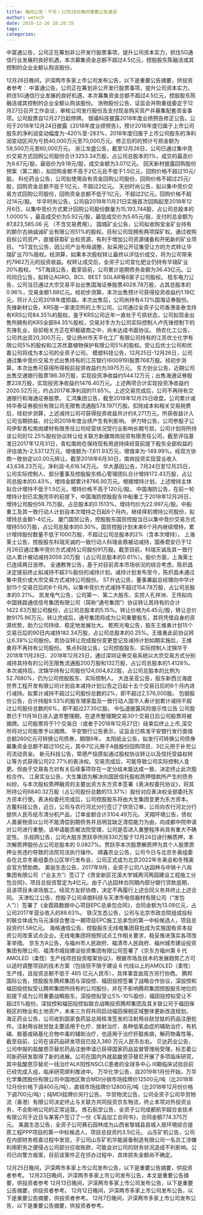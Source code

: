 ```yaml
---
title: 晚间公告｜干货！12月26日晚间重要公告速读
author: wetech
date: 2018-12-26 18:28:35
tags: 
categories: 
---
```

中富通公告，公司正在筹划非公开发行股票事项，提升公司资本实力，抓住5G通信行业发展的良好机遇，本次募集资金总额不超过4.5亿元，控股股东陈融洁或其控制的企业全额认购该股份。
<!-- more -->
12月26日晚间，沪深两市多家上市公司发布公告，以下是重要公告摘要，供投资者参考：
中富通公告，公司正在筹划非公开发行股票事项，提升公司资本实力，抓住5G通信行业发展的良好机遇，本次募集资金总额不超过4.5亿元，控股股东陈融洁或其控制的企业全额认购该股份。
浩物股份公告，证监会并购重组委定于12月27日召开工作会议，审核公司发行股份及支付现金购买资产并募集配套资金事项。公司股票自12月27日起停牌。
银禧科技披露2018年度业绩预告修正公告。公司于2018年12月24日披露《2018年度业绩预告》，预计2018年度归属于上市公司股东的净利润变动幅度为-420%至-283%，2018年度归属于上市公司股东的净利润变动区间为亏损40,000万元至70,000万元。修正后的的预计亏损金额为59,500万元至60,000万元。
浙江龙盛公告，截至12月26日，公司已通过集中竞价交易方式回购公司股份合计3253.34万股，占公司总股本的1%，成交的最高价为9.67元/股，最低价为9.18元/股，成交金额为3.07亿元。
回天新材披露回购股份预案（第二期），拟回购金额不高于2亿元且不低于1.5亿元，回购价格不超过10元/股。
科伦药业公告，公司拟使用自有资金回购公司股份，回购价格不超过25元/股，回购资金总额不低于1亿元，不超过2亿元。
天创时尚公告，拟以集中竞价交易方式回购公司股份，回购资金总额不低于1亿元，不超过2亿元。回购价格不超过14元/股。
华孚时尚公告，公司自2018年11月21日实施首次回购起至2018年12月6日，以集中竞价方式累计回购公司股份数量为15,193,744股，占公司总股本的1.0000% ，最高成交价为5.92元/股，最低成交价为5.65元/股，支付的总金额为87,823,585.06 元 （不含交易费用）。
国城矿业公告，公司拟收购宝金矿业持有的额尔古纳诚诚矿业有限公司51%的股权。目标公司现拥有两项探矿权。通过收购目标公司资产，直接获取矿业权资源，有利于增加公司资源储备和开拓新的矿业项目。
*ST宜化公告，因公司产业布局调整，拟采用公开征集受让方的方式转让华瑞矿业70%股权。经测算，如果本次股权转让最终以评估价成交，将为公司带来约7962万元的投资收益。权转让成交后，全资子公司宜化肥业仍持有华瑞矿业20%股权。
*ST海润公告，截至目前，公司累计逾期债务金额为36.43亿元。公司同日公告，拟转让AGRO、BCI、BEST SOLAR等6家子公司股权。
桂东电力公告，公司当日通过大宗交易平台出售国海证券股票4028.78万股，占其总股本的0.96%，交易金额1.68亿元。经初步测算，本次出售预计可获得投资收益约1.19亿元，将计入公司2018年度损益。本次出售后，公司尚持有4.12%国海证券股份。
先锋新材公告，KRS是一家澳交所的上市公司，公司通过全资子公司香港圣泰戈持有KRS公司84.35%的股权。鉴于KRS公司近年一直处于亏损状态，公司拟现金出售所拥有的KRS全部84.35%股权，交易对手方为公司实际控制人卢先锋控制下的先锋乳业，目前相关方正在积极磋商之中，尚未达成书面协议。
扬农化工公告，公司共出资20,300万元，受让扬州市天平化工厂有限公司持有的江苏优士化学有限公司5%的股权和江苏优嘉植物保护有限公司5%的股权。受让后优士公司和优嘉公司将成为本公司的全资子公司。
模塑科技公告，12月25日-12月26日，公司通过集中竞价交易方式出售持有的江苏银行(600919)股票768万股。经初步测算，本次出售可获得所得税前投资收益约为3975万元。
东方创业公告，近期公司出售交通银行股票186.39万股，实现投资净收益约544.12万元；出售海通证券股票228万股，实现投资净收益约1476.40万元。上述两项合计实现投资净收益约2020.52万元，约占2017年净利润的11.65%。上述交易完成后，公司不再持有交通银行和海通证券股票。
汇鸿集团公告，截至2018年12月25日收盘，公司累计减持华泰证券股份有限公司无限售流通股578.1971万股。扣除成本和相关交易税费后，经初步测算，上述减持公司可获得投资收益共计约8,271万元，所获收益计入公司当期损益，对公司2018年度业绩产生有利影响。
伊力特公告，公司参股子公司伊犁青松南岗建材有限责任公司经营状况受行业影响长期亏损，公司计划将所持该公司的12.25%股权协议转让给关联方新疆南岗投资有限责任公司，截至评估基准日2017年12月31日，青松南岗在保持现有用途持续经营前提下股东全部权益的评估值为-2,537.12万元，增值额为-7,611.93万元，增值率为-149.99%。经双方协商一致协定以0.00元转让。截至2018年6月30日，南岗投资实现营业收入43,638.23万元，净利润-6,616.14万元。
华大基因公告，7月24日至12月25日，公司实际控制人、部分董事及控股股东核心管理团队合计增持172.43万股，占公司总股本的0.43%，增持金额累计8786.90万元。根据增持计划，上述增持主体拟合计增持不低于1.5亿元，增持价格不高于120元/股。
中国海防公告，在前一轮增持计划已实施完毕的前提下，中国海防控股股东中船重工于2018年12月26日，增持公司股份59.75万股，占总股本的0.1513%，增持均价为22.997元/股。中船重工及其一致行动人计划自本次增持之日起6个月内，继续择机增持公司股份，拟增持总金额1-4亿元。
厦门国贸公告，控股股东国贸控股当日以集中竞价交易方式增持550万股，占公司总股本的0.30%，国贸控股计划未来6个月内继续增持，累计增持股份数量不低于1000万股，不超过公司总股本的2%（含本次增持）。
上海莱士公告，控股股东科瑞天诚的一致行动人科瑞金鼎被动减持，国泰君安已于12月26日通过集中竞价方式减持公司股份91万股。截至目前，科瑞天诚及其一致行动人累计被动减持3059.20万股（占公司总股本的0.61%）。股价方面，上海莱士已连续两日涨停。
全通教育公告，基于对目前资本市场状况的综合考虑，陈炽昌决定提前终止拟减持不超3%股份的减持计划。减持计划发布至今，陈炽昌未通过集中竞价或大宗交易方式减持公司股份。
ST升达公告，董事兼副总经理向中华计划15个交易日后的6个月内，以集中竞价方式减持不超过154.78万股，占公司总股本的0.21%。
凯发电气公告，公司第一、第二大股东、实控人孔祥洲、王伟拟向中国铁路通信信号集团有限公司（简称“通号集团”）协议转让其持有的合计1422.63万股公司股份，占公司总股本的5.15%。转让价格为6.45元/股，转让总价款9175.96万元。转让完成后，通号集团将成为公司重要股东，其将凭借自身的资源优势，助力公司持续、稳定地发展壮大。
乾照光电公告，股东王维勇计划15个交易日后的90日内减持182.34万股，占公司总股本的0.25%。王维勇此前协议转让6.39%公司股份。若协议转让完成股份变更登记及减持计划如期实施后，王维勇将不再持有公司股份。
焦点科技公告，公司控股股东、实际控制人沈锦华于2018年11月28日、2018年12月25日，通过深圳证券交易系统以大宗交易方式分别减持其持有的公司无限售流通股200万股和132万股，占公司总股本的1.4128%。本次减持后，沈锦华持有公司股份124,004,822股，占公司总股本的比例为52.7680%，仍为公司控股股东、实际控制人。
大连圣亚公告，股东新西兰海底世界工程开发有限公司计划自本减持计划公告之日起十五个交易日后的6个月内进行减持。拟累计减持不超过公司股份总数的2%，即不超过2,576,000股。
包钢股份公告，合计持股8.53%的股东理家盈及一致行动人国华人寿计划累计减持不超过公司股份总数的6%，即不超过27.35亿股。
中弘退披露风险提示性公告 公司股票已于11月16日进入退市整理期，在退市整理期交易30个交易日后公司股票将被摘牌。公司股票将于1个交易日（或者于2018年12月27日）结束后终止上市,深交所将对公司股票予以摘牌。
平安银行公告表示，证监会已核准平安银行发行面值总额260亿元可转换公司债券，期限6年。
太阳纸业公告，拟发行可转换公司债券募集资金总额不超过10亿元，其中7亿元用于A股股份回购项目，3亿元用于补充公司流动资金。
新元科技公告，常德产投原拟通过股权协议转让以及信托受益权转让等方式获得公司22.77%的表决权。交易完成后，可能导致公司实际控制人变更。但由于交易各方对有关后续事项存在一定分歧未能达成一致，决定终止此次股权合作。
江泉实业公告，大生集团为解决向国民信托股权质押借款所产生的债务纠纷，与本次股权质押融资的主要出资方东方资本签署《表决权委托协议》，将其所持公司6840.32万股（占公司股份总数的13.37%）股份对应表决权全部委托东方资本行使。表决权委托完成后，公司控股股东将由大生集团变更为东方资本。
古鳌科技公告，近日，公司与农行河北分行签订了供货订单，公司向农行河北分行提供人民币纸币清分机产品，订单金额合计3104.49万元。
天翔环境公告，债权人嘉豪物资以公司不能清偿到期债务并且明显缺乏清偿能力为由，向成都中院申请对公司进行重整。该申请能否被法院受理，公司是否进入重整程序尚具有重大不确定性。
乐视网公告，公司大股东贾跃亭所持330万股于12月24日进行解质押，本次解质押股份占公司总股本的 0.0827%。贾跃亭本次股票解质押为其个人股票质押业务违约导致的法院司法执行操作。
顺鑫农业公告，公司今日与北京冬奥组委会在北京冬奥组委办公区举行发布会，公司正式成为北京2022年冬奥会和冬残奥会官方赞助商。
美丽生态公告，2017年9月，全资子公司八达园林与中铁十八局集团有限公司（“业主方”）签订了《贵安新区花溪大学城两河两园建设工程施工分包合同》，项目总投资暂定为4亿元。由于八达园林合同期内部分银行贷款逾期，且该项目未进场施工。经双方友好协商，决定不再履行上述合同义务并终止上述合同。
天津松江公告，控股子公司卓朗科技与天津市电信器材有限公司（“发包人”））签署了《金霞路数据中心项目EPC总承包合同》，合同金额为13.08亿元，占公司2017年营业收入的88.63%。
铁汉生态公告，公司与北京市政总院组成投标的联合体成为马元溪综合整治一期项目EPC施工总承包的第一中标候选人，项目总投资约1.58亿元。
海格通信公告，控股股东无线电集团获批成为实施国有资本投资公司改革试点企业。无线电集团将按照试点工作相关要求，稳妥推进落实各项改革举措。
京东方A公告，与福州市人民政府、福清市人民政府、福州城市建设投资集团有限公司、福清市城投建设投资集团有限公司签署了《京东方福州第 6 代 AMOLED（柔性）生产线项目投资框架协议》，根据市场及技术的发展趋势乙方可以适时调整项目的技术方案（包括但不限于建设 6 代线以上的AMOLED（柔性）生产线，且投资总额不低于 465 亿元人民币），具体事宜由双方另行协商。
腾邦国际公告，控股股东腾邦集团与深投控、福田投控签署了战略合作协议，深投控和福田投控拟受让腾邦集团所持有的公司股份，并在不影响腾邦集团控股股东地位的前提下成为公司重要战略股东，深投控拟受让5%-10%股份，福田投控拟受让不超过5%股份。深投控和福田投控拟联合战略投资腾邦集团及其关联公司于福田保税区的物业和土地资产，未来三方将共同启动福田保税区域整体更新改造规划。
海正药业公告，公司收到国家食药监总局核准签发的注射用谷胱甘肽的药品注册批件。注射用谷胱甘肽主要适用于化疗、放射治疗、各种低氧血症的辅助治疗，有机磷、胺基或硝基化合物中毒的辅助治疗，也适用于治疗肝脏疾病，解药物毒性等。截至目前，公司在该药品研发项目已投入380 万元人民币左右。
贝达药业公告，公司申报的盐酸恩莎替尼药品注册申请已获得国家药品监督管理局受理，标志着公司新药研发取得了新的进展。公司在国内外就盐酸恩莎替尼开展了多项临床研究，其中盐酸恩莎替尼一线治疗ALK阳性NSCLC患者的全球多中心 III期临床试验目前已经完成入组，临床研究顺利推进中。
万华化学公告，自2019年1月份开始，万华化学集团股份有限公司中国地区聚合MDI分销市场挂牌价12500元/吨（比2018年12月份价格下调400元/吨），直销市场挂牌价12800元/吨（比2018年12月份价格下调700元/吨）；纯MDI挂牌价另行公告。
华贸物流公告，公司全资子公司华贸物流（香港）有限公司决定终止与关联方共同投资京东物流，终止本项对外投资业务，不会影响公司的正常运营。
炼石航空公告，全资子公司成都航宇超合金技术有限公司于近日与某客户签订了一份《军品加工合同书》，合同金额774.375万元。
美晨生态公告，全资子公司赛石园林成为山西省黎城县县城人居环境综合提质工程PPP项目的第一中标候选人，项目总投资约3.5亿元。
山东矿机公告，公司在内部财务核查过程中发现，子公司山东矿机华能装备制造有限公司一名员工涉嫌利用职务之便侵占公司部分应收账款，可能会对公司的财务状况造成不利影响。公司已向警方报案，目前该案件正在侦办过程中，具体损失金额尚不确定。
 
 
12月25日晚间，沪深两市多家上市公司发布公告，以下是重要公告摘要，供投资者参考。
12月23日晚间，沪深两市多家上市公司发布公告，本文是重要公告摘要，供投资者参考
12月13日晚间，沪深两市多家上市公司发布公告，以下是重要公告摘要，供投资者参考。
12月12日晚间，沪深两市多家上市公司发布公告，以下是重要公告摘要，供投资者参考。
12月7日晚间，沪深两市多家上市公司发布公告，以下是重要公告摘要，供投资者参考。
